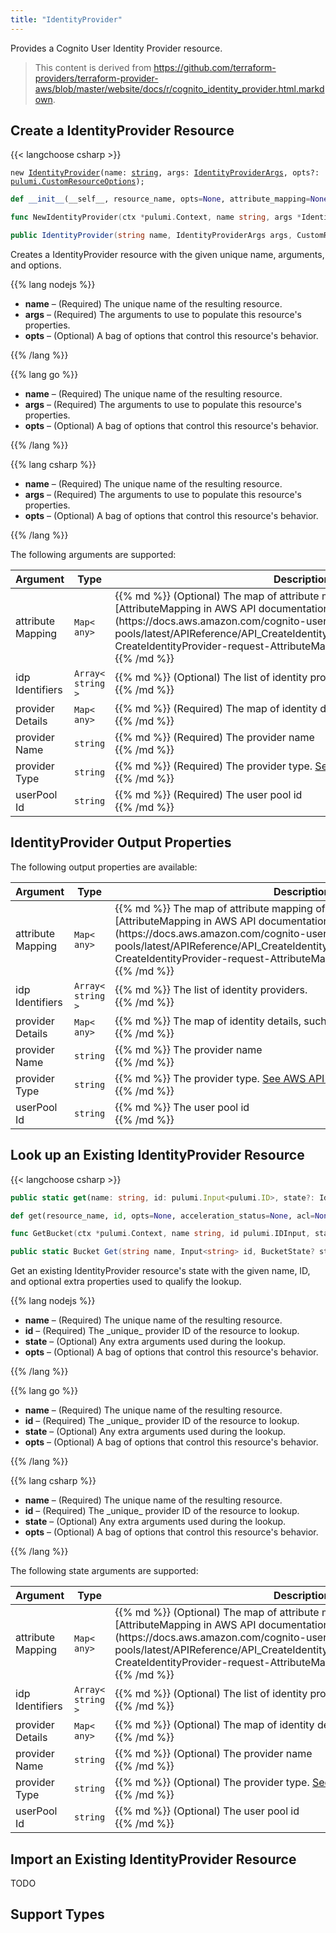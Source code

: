 ```yaml
---
title: "IdentityProvider"
---
```


<!-- WARNING: this file was generated by the Pulumi Terraform Bridge (tfgen) Tool. -->
<!-- Do not edit by hand unless you're certain you know what you are doing! -->

<style>
  table td p { margin-top: 0; margin-bottom: 0; }
</style>

Provides a Cognito User Identity Provider resource.

> This content is derived from https://github.com/terraform-providers/terraform-provider-aws/blob/master/website/docs/r/cognito_identity_provider.html.markdown.


## Create a IdentityProvider Resource

{{< langchoose csharp >}}

<div class="highlight"><pre class="chroma"><code class="language-typescript" data-lang="typescript"><span class="k">new</span> <span class="nx"><a href=/docs/reference/pkg/nodejs/pulumi/aws/s3/#IdentityProvider>IdentityProvider</a></span><span class="p">(</span><span class="nx">name</span>: <span class="kt"><a href=https://developer.mozilla.org/en-US/docs/Web/JavaScript/Reference/Global_Objects/String>string</a></span><span class="p">,</span> <span class="nx">args</span>: <span class="kt"><a href=/docs/reference/pkg/nodejs/pulumi/aws/s3/#IdentityProviderArgs>IdentityProviderArgs</a></span><span class="p">,</span> <span class="nx">opts?</span>: <span class="kt"><a href=/docs/reference/pkg/nodejs/pulumi/pulumi/#CustomResourceOptions>pulumi.CustomResourceOptions</a></span><span class="p">);</span></code></pre></div>

```python
def __init__(__self__, resource_name, opts=None, attribute_mapping=None, idp_identifiers=None, provider_details=None, provider_name=None, provider_type=None, user_pool_id=None, __props__=None)
```

```go
func NewIdentityProvider(ctx *pulumi.Context, name string, args *IdentityProviderArgs, opts ...pulumi.ResourceOption) (*IdentityProvider, error)

```

```csharp
public IdentityProvider(string name, IdentityProviderArgs args, CustomResourceOptions? options = null)

```

Creates a IdentityProvider resource with the given unique name, arguments, and options.

{{% lang nodejs %}}
<ul class="pl-10">
    <li><strong>name</strong> &ndash; (Required) The unique name of the resulting resource.</li>
    <li><strong>args</strong> &ndash; (Required) The arguments to use to populate this resource's properties.</li>
    <li><strong>opts</strong> &ndash; (Optional) A bag of options that control this resource's behavior.</li>
</ul>
{{% /lang %}}

{{% lang go %}}
<ul class="pl-10">
    <li><strong>name</strong> &ndash; (Required) The unique name of the resulting resource.</li>
    <li><strong>args</strong> &ndash; (Required) The arguments to use to populate this resource's properties.</li>
    <li><strong>opts</strong> &ndash; (Optional) A bag of options that control this resource's behavior.</li>
</ul>
{{% /lang %}}

{{% lang csharp %}}
<ul class="pl-10">
    <li><strong>name</strong> &ndash; (Required) The unique name of the resulting resource.</li>
    <li><strong>args</strong> &ndash; (Required) The arguments to use to populate this resource's properties.</li>
    <li><strong>opts</strong> &ndash; (Optional) A bag of options that control this resource's behavior.</li>
</ul>
{{% /lang %}}

The following arguments are supported:

<table class="ml-6">
    <thead>
        <tr>
            <th>Argument</th>
            <th>Type</th>
            <th>Description</th>
        </tr>
    </thead>
    <tbody>
        <tr>
            <td class="align-top">attribute<wbr>Mapping</td>
            <td class="align-top"><code>Map&lt;<wbr>any<wbr>&gt;</code></td>
            <td class="align-top">{{% md %}}
(Optional) The map of attribute mapping of user pool attributes. [AttributeMapping in AWS API documentation](https://docs.aws.amazon.com/cognito-user-identity-pools/latest/APIReference/API_CreateIdentityProvider.html#CognitoUserPools-CreateIdentityProvider-request-AttributeMapping)

{{% /md %}}</td>
        </tr>
        <tr>
            <td class="align-top">idp<wbr>Identifiers</td>
            <td class="align-top"><code>Array&lt;<wbr>string<wbr>&gt;</code></td>
            <td class="align-top">{{% md %}}
(Optional) The list of identity providers.

{{% /md %}}</td>
        </tr>
        <tr>
            <td class="align-top">provider<wbr>Details</td>
            <td class="align-top"><code>Map&lt;<wbr>any<wbr>&gt;</code></td>
            <td class="align-top">{{% md %}}
(Required) The map of identity details, such as access token

{{% /md %}}</td>
        </tr>
        <tr>
            <td class="align-top">provider<wbr>Name</td>
            <td class="align-top"><code>string</code></td>
            <td class="align-top">{{% md %}}
(Required) The provider name

{{% /md %}}</td>
        </tr>
        <tr>
            <td class="align-top">provider<wbr>Type</td>
            <td class="align-top"><code>string</code></td>
            <td class="align-top">{{% md %}}
(Required) The provider type.  [See AWS API for valid values](https://docs.aws.amazon.com/cognito-user-identity-pools/latest/APIReference/API_CreateIdentityProvider.html#CognitoUserPools-CreateIdentityProvider-request-ProviderType)

{{% /md %}}</td>
        </tr>
        <tr>
            <td class="align-top">user<wbr>Pool<wbr>Id</td>
            <td class="align-top"><code>string</code></td>
            <td class="align-top">{{% md %}}
(Required) The user pool id

{{% /md %}}</td>
        </tr>
    </tbody>
</table>

## IdentityProvider Output Properties

The following output properties are available:

<table class="ml-6">
    <thead>
        <tr>
            <th>Argument</th>
            <th>Type</th>
            <th>Description</th>
        </tr>
    </thead>
    <tbody>
        <tr>
            <td class="align-top">attribute<wbr>Mapping</td>
            <td class="align-top"><code>Map&lt;<wbr>any<wbr>&gt;</code></td>
            <td class="align-top">{{% md %}}
The map of attribute mapping of user pool attributes. [AttributeMapping in AWS API documentation](https://docs.aws.amazon.com/cognito-user-identity-pools/latest/APIReference/API_CreateIdentityProvider.html#CognitoUserPools-CreateIdentityProvider-request-AttributeMapping)

{{% /md %}}</td>
        </tr>
        <tr>
            <td class="align-top">idp<wbr>Identifiers</td>
            <td class="align-top"><code>Array&lt;<wbr>string<wbr>&gt;</code></td>
            <td class="align-top">{{% md %}}
The list of identity providers.

{{% /md %}}</td>
        </tr>
        <tr>
            <td class="align-top">provider<wbr>Details</td>
            <td class="align-top"><code>Map&lt;<wbr>any<wbr>&gt;</code></td>
            <td class="align-top">{{% md %}}
The map of identity details, such as access token

{{% /md %}}</td>
        </tr>
        <tr>
            <td class="align-top">provider<wbr>Name</td>
            <td class="align-top"><code>string</code></td>
            <td class="align-top">{{% md %}}
The provider name

{{% /md %}}</td>
        </tr>
        <tr>
            <td class="align-top">provider<wbr>Type</td>
            <td class="align-top"><code>string</code></td>
            <td class="align-top">{{% md %}}
The provider type.  [See AWS API for valid values](https://docs.aws.amazon.com/cognito-user-identity-pools/latest/APIReference/API_CreateIdentityProvider.html#CognitoUserPools-CreateIdentityProvider-request-ProviderType)

{{% /md %}}</td>
        </tr>
        <tr>
            <td class="align-top">user<wbr>Pool<wbr>Id</td>
            <td class="align-top"><code>string</code></td>
            <td class="align-top">{{% md %}}
The user pool id

{{% /md %}}</td>
        </tr>
    </tbody>
</table>

## Look up an Existing IdentityProvider Resource

{{< langchoose csharp >}}

```typescript
public static get(name: string, id: pulumi.Input<pulumi.ID>, state?: IdentityProviderState, opts?: pulumi.CustomResourceOptions): IdentityProvider;
```

```python
def get(resource_name, id, opts=None, acceleration_status=None, acl=None, arn=None, bucket=None, bucket_domain_name=None, bucket_prefix=None, bucket_regional_domain_name=None, cors_rules=None, force_destroy=None, hosted_zone_id=None, lifecycle_rules=None, loggings=None, object_lock_configuration=None, policy=None, region=None, replication_configuration=None, request_payer=None, server_side_encryption_configuration=None, tags=None, versioning=None, website=None, website_domain=None, website_endpoint=None)
```

```go
func GetBucket(ctx *pulumi.Context, name string, id pulumi.IDInput, state *BucketState, opts ...pulumi.ResourceOption) (*Bucket, error)
```

```csharp
public static Bucket Get(string name, Input<string> id, BucketState? state = null, CustomResourceOptions? options = null);
```

Get an existing IdentityProvider resource's state with the given name, ID, and optional extra
properties used to qualify the lookup.

{{% lang nodejs %}}
<ul class="pl-10">
    <li><strong>name</strong> &ndash; (Required) The unique name of the resulting resource.</li>
    <li><strong>id</strong> &ndash; (Required) The _unique_ provider ID of the resource to lookup.</li>
    <li><strong>state</strong> &ndash; (Optional) Any extra arguments used during the lookup.</li>
    <li><strong>opts</strong> &ndash; (Optional) A bag of options that control this resource's behavior.</li>
</ul>
{{% /lang %}}

{{% lang go %}}
<ul class="pl-10">
    <li><strong>name</strong> &ndash; (Required) The unique name of the resulting resource.</li>
    <li><strong>id</strong> &ndash; (Required) The _unique_ provider ID of the resource to lookup.</li>
    <li><strong>state</strong> &ndash; (Optional) Any extra arguments used during the lookup.</li>
    <li><strong>opts</strong> &ndash; (Optional) A bag of options that control this resource's behavior.</li>
</ul>
{{% /lang %}}

{{% lang csharp %}}
<ul class="pl-10">
    <li><strong>name</strong> &ndash; (Required) The unique name of the resulting resource.</li>
    <li><strong>id</strong> &ndash; (Required) The _unique_ provider ID of the resource to lookup.</li>
    <li><strong>state</strong> &ndash; (Optional) Any extra arguments used during the lookup.</li>
    <li><strong>opts</strong> &ndash; (Optional) A bag of options that control this resource's behavior.</li>
</ul>
{{% /lang %}}

The following state arguments are supported:

<table class="ml-6">
    <thead>
        <tr>
            <th>Argument</th>
            <th>Type</th>
            <th>Description</th>
        </tr>
    </thead>
    <tbody>
        <tr>
            <td class="align-top">attribute<wbr>Mapping</td>
            <td class="align-top"><code>Map&lt;<wbr>any<wbr>&gt;</code></td>
            <td class="align-top">{{% md %}}
(Optional) The map of attribute mapping of user pool attributes. [AttributeMapping in AWS API documentation](https://docs.aws.amazon.com/cognito-user-identity-pools/latest/APIReference/API_CreateIdentityProvider.html#CognitoUserPools-CreateIdentityProvider-request-AttributeMapping)

{{% /md %}}</td>
        </tr>
        <tr>
            <td class="align-top">idp<wbr>Identifiers</td>
            <td class="align-top"><code>Array&lt;<wbr>string<wbr>&gt;</code></td>
            <td class="align-top">{{% md %}}
(Optional) The list of identity providers.

{{% /md %}}</td>
        </tr>
        <tr>
            <td class="align-top">provider<wbr>Details</td>
            <td class="align-top"><code>Map&lt;<wbr>any<wbr>&gt;</code></td>
            <td class="align-top">{{% md %}}
(Optional) The map of identity details, such as access token

{{% /md %}}</td>
        </tr>
        <tr>
            <td class="align-top">provider<wbr>Name</td>
            <td class="align-top"><code>string</code></td>
            <td class="align-top">{{% md %}}
(Optional) The provider name

{{% /md %}}</td>
        </tr>
        <tr>
            <td class="align-top">provider<wbr>Type</td>
            <td class="align-top"><code>string</code></td>
            <td class="align-top">{{% md %}}
(Optional) The provider type.  [See AWS API for valid values](https://docs.aws.amazon.com/cognito-user-identity-pools/latest/APIReference/API_CreateIdentityProvider.html#CognitoUserPools-CreateIdentityProvider-request-ProviderType)

{{% /md %}}</td>
        </tr>
        <tr>
            <td class="align-top">user<wbr>Pool<wbr>Id</td>
            <td class="align-top"><code>string</code></td>
            <td class="align-top">{{% md %}}
(Optional) The user pool id

{{% /md %}}</td>
        </tr>
    </tbody>
</table>

## Import an Existing IdentityProvider Resource

TODO

## Support Types

